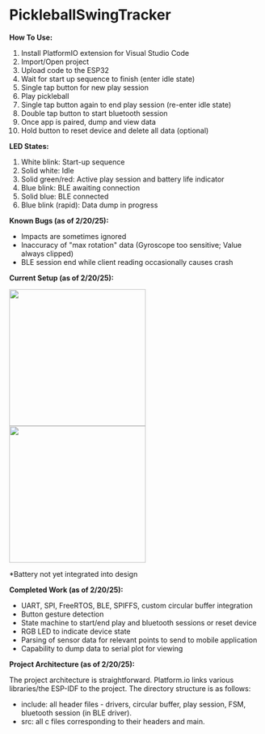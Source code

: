 # PickleballSwingTracker
**How To Use:**
1) Install PlatformIO extension for Visual Studio Code
2) Import/Open project
3) Upload code to the ESP32
4) Wait for start up sequence to finish (enter idle state)
5) Single tap button for new play session
6) Play pickleball
7) Single tap button again to end play session (re-enter idle state)
8) Double tap button to start bluetooth session
9) Once app is paired, dump and view data
10) Hold button to reset device and delete all data (optional)

**LED States:**
1) White blink: Start-up sequence
2) Solid white: Idle
3) Solid green/red: Active play session and battery life indicator
4) Blue blink: BLE awaiting connection
5) Solid blue: BLE connected
6) Blue blink (rapid): Data dump in progress

**Known Bugs (as of 2/20/25):**
- Impacts are sometimes ignored
- Inaccuracy of "max rotation" data (Gyroscope too sensitive; Value always clipped)
- BLE session end while client reading occasionally causes crash
  
**Current Setup (as of 2/20/25):**

<img src="https://github.com/user-attachments/assets/ddcb1e78-f5e6-4834-baf4-70b0cd143ea0" width="270" />
<img src="https://github.com/user-attachments/assets/6a9e5996-adc3-4e18-b5b7-70eb57418827" width="270" /> <br />

*Battery not yet integrated into design

**Completed Work (as of 2/20/25):**
- UART, SPI, FreeRTOS, BLE, SPIFFS, custom circular buffer integration
- Button gesture detection
- State machine to start/end play and bluetooth sessions or reset device
- RGB LED to indicate device state
- Parsing of sensor data for relevant points to send to mobile application
- Capability to dump data to serial plot for viewing
  
**Project Architecture (as of 2/20/25):**

The project architecture is straightforward. Platform.io links various libraries/the ESP-IDF to the project. 
The directory structure is as follows: 
- include: all header files - drivers, circular buffer, play session, FSM, bluetooth session (in BLE driver). 
- src: all c files corresponding to their headers and main. 
